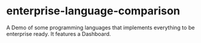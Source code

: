 # enterprise-language-comparison
A Demo of some programming languages that implements everything to be enterprise ready. It features a Dashboard.

